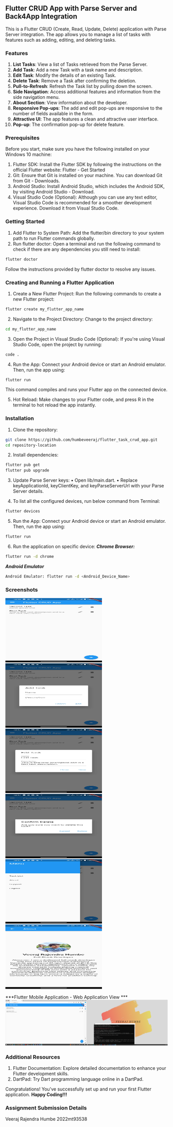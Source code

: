 ## Flutter CRUD App with Parse Server and Back4App Integration
This is a Flutter CRUD (Create, Read, Update, Delete) application with Parse Server integration. The app allows you to manage a list of tasks with features such as adding, editing, and deleting tasks.

### Features
1. **List Tasks**: View a list of Tasks retrieved from the Parse Server.
2. **Add Task**: Add a new Task with a task name and description.
3. **Edit Task**: Modify the details of an existing Task.
4. **Delete Task**: Remove a Task after confirming the deletion.
5. **Pull-to-Refresh**: Refresh the Task list by pulling down the screen.
6. **Side Navigation**: Access additional features and information from the side navigation menu.
7. **About Section**: View information about the developer.
8. **Responsive Pop-ups**: The add and edit pop-ups are responsive to the number of fields available in the form.
9. **Attractive UI**: The app features a clean and attractive user interface.
10. **Pop-up**: The confirmation pop-up for delete feature. 

### Prerequisites
Before you start, make sure you have the following installed on your Windows 10 machine:
1.	Flutter SDK: Install the Flutter SDK by following the instructions on the official Flutter website: Flutter - Get Started
2.	Git: Ensure that Git is installed on your machine. You can download Git from Git - Downloads.
3.	Android Studio: Install Android Studio, which includes the Android SDK, by visiting Android Studio - Download.
4.	Visual Studio Code (Optional): Although you can use any text editor, Visual Studio Code is recommended for a smoother development experience. Download it from Visual Studio Code.



### Getting Started
1.	Add Flutter to System Path: Add the flutter/bin directory to your system path to run Flutter commands globally.
2.	Run flutter doctor: Open a terminal and run the following command to check if there are any dependencies you still need to install: 
```bash
flutter doctor
```
Follow the instructions provided by flutter doctor to resolve any issues.



### Creating and Running a Flutter Application
1.	Create a New Flutter Project:
Run the following commands to create a new Flutter project:
```bash
flutter create my_flutter_app_name
```

2.	Navigate to the Project Directory:
Change to the project directory:
```bash
cd my_flutter_app_name
```

3.	Open the Project in Visual Studio Code (Optional):
If you're using Visual Studio Code, open the project by running:
```bash
code .
```

4.	Run the App:
Connect your Android device or start an Android emulator. Then, run the app using:
```bash
flutter run
```
This command compiles and runs your Flutter app on the connected device.

5.	Hot Reload:
Make changes to your Flutter code, and press R in the terminal to hot reload the app instantly.



### Installation
1.	Clone the repository:
```bash
git clone https://github.com/humbeveeraj/flutter_task_crud_app.git
cd repository-location
```

2.	Install dependencies:
```bash
flutter pub get
flutter pub upgrade
```

3.	Update Parse Server keys:
•	Open lib/main.dart.
•	Replace keyApplicationId, keyClientKey, and keyParseServerUrl with your Parse Server details.

4. To list all the configured devices, run below command from Terminal:
```bash
flutter devices
```

5.	Run the App:
Connect your Android device or start an Android emulator. Then, run the app using:
```bash
flutter run
```

6. Run the application on specific device:
***Chrome Browser:***
```bash 
flutter run -d chrome
```
***Android Emulator***
```bash
Android Emulator: flutter run -d <Android_Device_Name>
```


### Screenshots
<!-- Flutter Mobile Application - Task List - Android -->
<img src="https://github.com/humbeveeraj/flutter_task_crud_app/raw/main/application_images/screenshot1.jpeg" width="300" height="200">

<!-- Flutter Mobile Application - Add Task - Android -->
<img src="https://github.com/humbeveeraj/flutter_task_crud_app/raw/main/application_images/screenshot2.jpeg" width="300" height="200">

<!-- Flutter Mobile Application - Edit Task - Android -->
<img src="https://github.com/humbeveeraj/flutter_task_crud_app/raw/main/application_images/screenshot3.jpeg" width="300" height="200">

<!-- Flutter Mobile Application - Delete Task Confirmation Pop-up and Delete - Android -->
<img src="https://github.com/humbeveeraj/flutter_task_crud_app/raw/main/application_images/screenshot4.jpeg" width="300" height="200">

<!-- Flutter Mobile Application - Side Navigation - Android -->
<img src="https://github.com/humbeveeraj/flutter_task_crud_app/raw/main/application_images/screenshot5.jpeg" width="300" height="200">

<!-- Flutter Mobile Application - About Page - Android -->
<img src="https://github.com/humbeveeraj/flutter_task_crud_app/raw/main/application_images/screenshot6.jpeg" width="300" height="200">

***Flutter Mobile Application - Web Application View ***
![App Screenshot 7](https://github.com/humbeveeraj/flutter_task_crud_app/raw/main/application_images/screenshot7.png)



### Additional Resources
1. Flutter Documentation: Explore detailed documentation to enhance your Flutter development skills.
2. DartPad: Try Dart programming language online in a DartPad.

Congratulations! You've successfully set up and run your first Flutter application. 
**Happy Coding!!!**


### Assignment Submission Details
Veeraj Rajendra Humbe
2022mt93538
